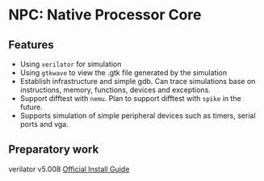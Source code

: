 # NPC: Native Processor Core

## Features 
- Using `verilator` for simulation
- Using `gtkwave` to view the .gtk file generated by the simulation
- Establish infrastructure and simple gdb. Can trace simulations base on instructions, memory, functions, devices and exceptions.
- Support difftest with `nemu`. Plan to support difftest with `spike` in the future.
- Supports simulation of simple peripheral devices such as timers, serial ports and vga.

## Preparatory work
verilator v5.008 [Official Install Guide](https://verilator.org/guide/latest/install.html)

